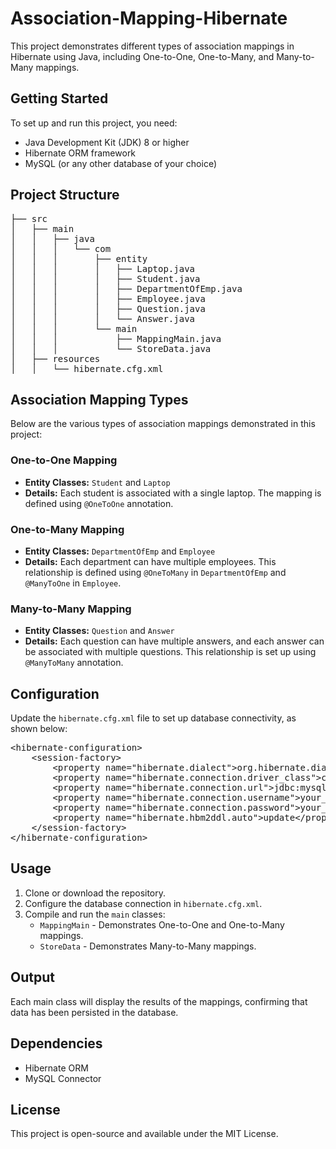 <!DOCTYPE html>
<html lang="en">
<head>
<meta charset="UTF-8">
<meta name="viewport" content="width=device-width, initial-scale=1.0">
<title>Association-Mapping-Hibernate</title>
</head>
<body>

<h1>Association-Mapping-Hibernate</h1>

<p>This project demonstrates different types of association mappings in Hibernate using Java, including One-to-One, One-to-Many, and Many-to-Many mappings.</p>

<h2>Getting Started</h2>

<p>To set up and run this project, you need:</p>
<ul>
    <li>Java Development Kit (JDK) 8 or higher</li>
    <li>Hibernate ORM framework</li>
    <li>MySQL (or any other database of your choice)</li>
</ul>

<h2>Project Structure</h2>

<pre>
├── src
│   ├── main
│   │   ├── java
│   │   │   └── com
│   │   │       ├── entity
│   │   │       │   ├── Laptop.java
│   │   │       │   ├── Student.java
│   │   │       │   ├── DepartmentOfEmp.java
│   │   │       │   ├── Employee.java
│   │   │       │   ├── Question.java
│   │   │       │   └── Answer.java
│   │   │       └── main
│   │   │           ├── MappingMain.java
│   │   │           └── StoreData.java
│   ├── resources
│   │   └── hibernate.cfg.xml
</pre>

<h2>Association Mapping Types</h2>

<p>Below are the various types of association mappings demonstrated in this project:</p>

<h3>One-to-One Mapping</h3>
<ul>
    <li><strong>Entity Classes:</strong> <code>Student</code> and <code>Laptop</code></li>
    <li><strong>Details:</strong> Each student is associated with a single laptop. The mapping is defined using <code>@OneToOne</code> annotation.</li>
</ul>

<h3>One-to-Many Mapping</h3>
<ul>
    <li><strong>Entity Classes:</strong> <code>DepartmentOfEmp</code> and <code>Employee</code></li>
    <li><strong>Details:</strong> Each department can have multiple employees. This relationship is defined using <code>@OneToMany</code> in <code>DepartmentOfEmp</code> and <code>@ManyToOne</code> in <code>Employee</code>.</li>
</ul>

<h3>Many-to-Many Mapping</h3>
<ul>
    <li><strong>Entity Classes:</strong> <code>Question</code> and <code>Answer</code></li>
    <li><strong>Details:</strong> Each question can have multiple answers, and each answer can be associated with multiple questions. This relationship is set up using <code>@ManyToMany</code> annotation.</li>
</ul>

<h2>Configuration</h2>

<p>Update the <code>hibernate.cfg.xml</code> file to set up database connectivity, as shown below:</p>

<pre>
&lt;hibernate-configuration&gt;
    &lt;session-factory&gt;
        &lt;property name="hibernate.dialect"&gt;org.hibernate.dialect.MySQLDialect&lt;/property&gt;
        &lt;property name="hibernate.connection.driver_class"&gt;com.mysql.cj.jdbc.Driver&lt;/property&gt;
        &lt;property name="hibernate.connection.url"&gt;jdbc:mysql://localhost:3306/your_database&lt;/property&gt;
        &lt;property name="hibernate.connection.username"&gt;your_username&lt;/property&gt;
        &lt;property name="hibernate.connection.password"&gt;your_password&lt;/property&gt;
        &lt;property name="hibernate.hbm2ddl.auto"&gt;update&lt;/property&gt;
    &lt;/session-factory&gt;
&lt;/hibernate-configuration&gt;
</pre>

<h2>Usage</h2>

<ol>
    <li>Clone or download the repository.</li>
    <li>Configure the database connection in <code>hibernate.cfg.xml</code>.</li>
    <li>Compile and run the <code>main</code> classes:
        <ul>
            <li><code>MappingMain</code> - Demonstrates One-to-One and One-to-Many mappings.</li>
            <li><code>StoreData</code> - Demonstrates Many-to-Many mappings.</li>
        </ul>
    </li>
</ol>

<h2>Output</h2>

<p>Each main class will display the results of the mappings, confirming that data has been persisted in the database.</p>

<h2>Dependencies</h2>

<ul>
    <li>Hibernate ORM</li>
    <li>MySQL Connector</li>
</ul>

<h2>License</h2>

<p>This project is open-source and available under the MIT License.</p>

</body>
</html>
